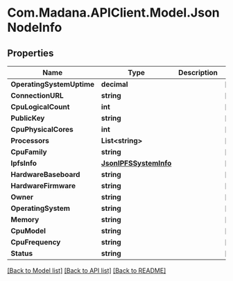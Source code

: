 
# Com.Madana.APIClient.Model.JsonNodeInfo

## Properties

Name | Type | Description | Notes
------------ | ------------- | ------------- | -------------
**OperatingSystemUptime** | **decimal** |  | [optional] 
**ConnectionURL** | **string** |  | [optional] 
**CpuLogicalCount** | **int** |  | [optional] 
**PublicKey** | **string** |  | [optional] 
**CpuPhysicalCores** | **int** |  | [optional] 
**Processors** | **List&lt;string&gt;** |  | [optional] 
**CpuFamily** | **string** |  | [optional] 
**IpfsInfo** | [**JsonIPFSSystemInfo**](JsonIPFSSystemInfo.md) |  | [optional] 
**HardwareBaseboard** | **string** |  | [optional] 
**HardwareFirmware** | **string** |  | [optional] 
**Owner** | **string** |  | [optional] 
**OperatingSystem** | **string** |  | [optional] 
**Memory** | **string** |  | [optional] 
**CpuModel** | **string** |  | [optional] 
**CpuFrequency** | **string** |  | [optional] 
**Status** | **string** |  | [optional] 

[[Back to Model list]](../README.md#documentation-for-models)
[[Back to API list]](../README.md#documentation-for-api-endpoints)
[[Back to README]](../README.md)

